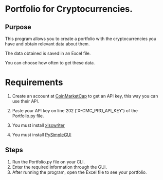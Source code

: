 # Portfolio for Cryptocurrencies.

## Purpose

This program allows you to create a portfolio with the cryptocurrencies you have and obtain relevant data about them.

The data obtained is saved in an Excel file.

You can choose how often to get these data.

# Requirements

1. Create an account at [CoinMarketCap](https://coinmarketcap.com/api/) to get an API key, this way you can use their API.

2. Paste your API key on line 202 ('X-CMC_PRO_API_KEY') of the Portfolio.py file.

3. You must install [xlsxwriter](https://pypi.org/project/XlsxWriter/)

4. You must install [PySimpleGUI](https://pypi.org/project/PySimpleGUI/)

## Steps

1. Run the Portfolio.py file on your CLI.
2. Enter the required information through the GUI.
3. After running the program, open the Excel file to see your portfolio.
